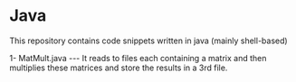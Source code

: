 # Java

This repository contains code snippets written in java (mainly shell-based)

1- MatMult.java --- It reads to files each containing a matrix and then multiplies these matrices and store the results in a 3rd file.
